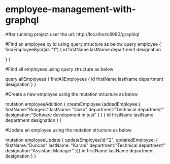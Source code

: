 # employee-management-with-graphql

After running project user the url: http://localhost:8080/graphiql

#Find an employee by id using query structure as below
 query employee {
   findEmployeeById(id: "1") {
     id
     firstName
     lastName
     department
     designation

   }
 }

 
#Find all employees using query structure as below

 query allEmployees {
   findAllEmployees {
     id
     firstName
     lastName
     department
     designation
   }
 }

#Create a new employee using the mutation structure as below

 mutation employeeAddition {
   createEmployee (addedEmployee:{
     firstName:"Rodgers"
     lastName: "Ouko"
     department:"Technical department"
     designation:"Software development in test"
   }
   ) {
     id
     firstName
     lastName
     department
     designation
   }
 }

#Update an employee using the mutation structure as below

 mutation employeeUpdate {
   updateEmployee(id:"2", updatedEmployee: {
     firstName:"Duncan"
     lastName: "Karani"
     department:"Technical department"
     designation:"Assistant Manager"
   }){
     id
     firstName
     lastName
     department
     designation
   }
 }
